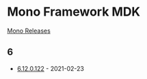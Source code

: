 # Mono Framework MDK

[Mono Releases](https://www.mono-project.com/docs/about-mono/releases/)

## 6

- [6.12.0.122] - 2021-02-23

[6.12.0.122]: https://www.mono-project.com/docs/about-mono/releases/6.12.0.122/
